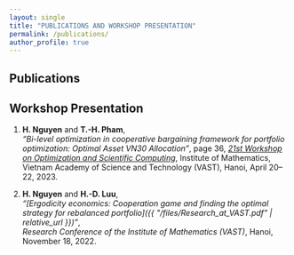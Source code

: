 ```yaml
---
layout: single
title: "PUBLICATIONS AND WORKSHOP PRESENTATION"
permalink: /publications/
author_profile: true
---
```

## Publications
## Workshop Presentation

1. **H. Nguyen** and **T.-H. Pham**,  
   *“Bi-level optimization in cooperative bargaining framework for portfolio optimization: Optimal Asset VN30 Allocation”*, page 36, 
   *[21st Workshop on Optimization and Scientific Computing](https://imacs.hcmut.edu.vn/OptiSciCom23/contributions.php)*, Institute of Mathematics, Vietnam Academy of Science and Technology (VAST), Hanoi, April 20–22, 2023.

2. **H. Nguyen** and **H.-D. Luu**,  
   *“[Ergodicity economics: Cooperation game and finding the optimal strategy for rebalanced portfolio]({{ "/files/Research_at_VAST.pdf" | relative_url }})”*,  
   *Research Conference of the Institute of Mathematics (VAST)*, Hanoi, November 18, 2022.
